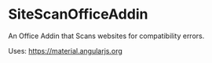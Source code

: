 # SiteScanOfficeAddin
An Office Addin that Scans websites for compatibility errors.

Uses: https://material.angularjs.org

